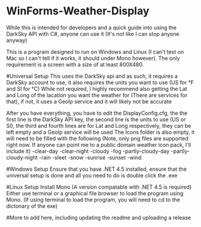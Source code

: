 # WinForms-Weather-Display
While this is intended for developers and a quick guide into using the DarkSky API with C#, anyone can use it (It's not like I can stop anyone anyway)

This is a program designed to run on Windows and Linux (I can't test on Mac so I can't tell if it works, it should under Mono however). The only requirement is a screen with a size of at least 800X480.

#Universal Setup
This uses the DarkSky api and as such, it requires a DarkSky account to use, it also requires the units you want to use (US for °F and SI for °C)
While not required, I highly recommend also getting the Lat and Long of the lacation you want the weather for (There are services for that), if not, it uses a GeoIp service and it will likely not be accurate

After you have everything, you have to edit the DisplayConfig.cfg, the the first line is the DarkSky API key, the second line is the units to use (US or SI), the third and fourth lines are for Lat and Long respectively, they can be left empty and a GeoIp service will be used
The Icons folder is also empty, it will need to be filled with the following (Note, only png files are supported right now. If anyone can point me to a public domain weather icon pack, I'll include it)
-clear-day
-clear-night
-cloudy
-fog
-partly-cloudy-day
-partly-cloudy-night
-rain
-sleet
-snow
-sunrise
-sunset
-wind

#Windows Setup
Ensure that you have .NET 4.5 installed, ensure that the universal setup is done and all you need to do is double click the .exe

#Linux Setup
Install Mono (A version compatable with .NET 4.5 is required)
Either use terminal or a graphical file browser to  load the program using Mono.
(If using terminal to load the program, you will need to cd to the dictonary of the exe)

#More to add here, including updating the readme and uploading a release
